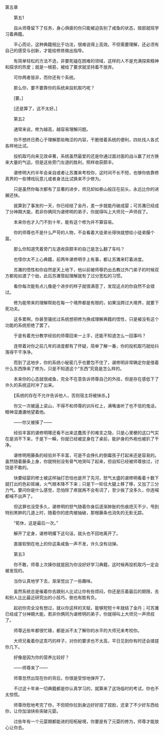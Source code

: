 第五章

　　第五1

　　自从师尊留下了任务，身心俱疲的你只能被迫告别了咸鱼的状态，按部就班学习着典籍。

　　平心而论，这种典籍相比于功法，很难说得上高效。不但需要理解，还必须有自己的感受与创新，才能给修炼做出指导。

　　有简单轻松的方法不选，非要死磕在困难的领域，这样的人不是充满探索精神和探求的热爱；就是一根筋，被给了要求就坚持着不放弃。

　　可你两者皆非，而你还有个系统。

　　那么你，要不要靠你的系统来投机取巧呢？

　　[要。]

　　[还是算了，这不太好。]

　　第五2

　　通常来说，修为越高，越容易理解问题。

　　你不想终日费心于理解那些晦涩的内容，干脆借着系统的便利，四处找人各式各样地比试。

　　投机取巧向来见效卓著，系统虽然最爱的还是你通过面对面的战斗赢了对方换来大量的气运，但是这些旁门左道的胜利，照样收获颇丰。

　　谌修明大约半年会亲自或者让苏濉来考校你，这时间不长不短，也够你依靠修真界的一些博戏玩意儿或者身法比试换来不少修为。

　　只是虽然你每次都有了显著的进步，师兄却如泰山般压在前头，永远比你的进展还快。

　　就算到了事发的一天，你已经结了金丹，差一步就能丹破成婴；可苏濉已经成了分神期大能，若非你俩同为谌修明的弟子，你就得叫上大师兄一声师叔了。

　　本来你也才入门不到十年，能有这个修为并不算容易。

　　你的师尊也不是什么严苛的人物，不会看着大徒弟长得快就想给小徒弟揠个苗。

　　那么你知道凭着旁门左道收获颇丰的自己是怎么翻了车吗？

　　也怪你太不上心典籍，前两年谌修明手上有事，都让苏濉来盯着进度。

　　苏濉的悟性和你自然是天上地下，他以前被师尊扔出去教过外门弟子的时候双方都宛如渡了个劫，此后苏濉管起理解就有了过分宽松的习惯。

　　看你每次能有点儿像是个进步的样子就很满意了，发现这点的你自然不会错过。

　　修为能带来的理解帮助在每一个境界都是有限的，如果没跨过大境界，就要下死功夫。

　　这多累啊，你甚至骚扰过系统想把修为换成理解典籍的悟性，只是被没有这个功能的系统拒绝了罢了。

　　于是有着充分教学经验的师尊回来一上手，还能不知道怎么一回事吗？

　　连带着对你之前几年的进度都有了怀疑，简单了解一番，你的投机取巧就给抖落得干干净净。

　　而到了这地步，你的系统小秘密几乎也要包不住了，谌修明非常确定你是借着什么东西挣来了修为，只是不知道这个“东西”究竟是怎么样的。

　　本来你的心态就很咸鱼，完全不在意告诉师尊自己的外挂，但是存在感低下了许久的系统这时冲了出来。

　　【系统的存在不允许告诉他人，否则宿主将被抹杀。】

　　你又一次被逼上梁山，不得不和师尊的训斥杠上，满嘴谁听了也不信的鬼话，眼神湿漉漉地望着他。

　　——你又被揍了——

　　经验丰富的谌修明哪还看不出来这蠢孩子的难言之隐，只是心里梗的这口气实在是消不下来，于是下一瞬，你就已经被定身在了桌前，能护身的外袍也被扒了干净。

　　谌修明用藤条的经验并不丰富，可是不会挣扎的倒霉孩子打起来还是容易的。虽然随着藤条上身，你就特别没有骨气地哭叫了起来，但自知已经被师尊放过，讨饶是不敢的。

　　快要结婴的修士被这样抽打恐怕也是开了先河，怒气太盛的谌修明看着十数下就打出的色彩斑斓，火气根本降不下来；只是下一轮往大腿上移了移，又加了三分力气。要问你是什么感觉，恐怕除了疼就再不会有词了，至少挨了没多久，你连喊都喊不出声了。

　　但这罪也没受多久，谌修明的怒气随着你身后逐渐肿胀的伤痕熄灭不少，甩到特别黑肿的几道上时，随着你的皮肉被抽破，那根藤条也消失的无影无踪。

　　“荀休，这是最后一次。”

　　解开了定身，谌修明撂下这句话，就头也不回地离开了。

　　直接软倒在地上的你这条咸鱼一声不发，许久没有动弹。

　　第五3

　　你不敢，师尊上次揍你就是因为你没好好学习典籍，这时候再投机取巧一定会被发现的。

　　当你认真地学下去，渐渐觉出了一些趣味。

　　虽然系统总是催着你去跟别人比试让你有些烦闷，你还是压着最后的期限，去和别人比比最近研究出的小技巧，倒也有胜有负。

　　起初你完全没有想过，就以你这样的天赋，能够短短十年就结了金丹；可苏濉已经成了分神期大能，若非你俩同为谌修明的弟子，你就得叫上大师兄一声师叔了。

　　师尊近些年都很忙碌，都是派不太了解你的水平的大师兄来考校你。

　　大师兄看着你这乖巧的样子，对你的要求也不太高，平日见到你有时还会揉搓你几下。

　　好像是因为你的营养比较好？

　　——师尊来了——

　　师尊忽然出现在你的背后，你很是受惊地弹开了。

　　不过这十年来一切典籍都是你认真学习的，就算来了这场临时的考试，你也不太惊慌。

　　师尊欣慰地考完了你，不但把你拉到身边好好捏了捏脸，还拿了不少好东西给你，让你加油快些突破元婴。

　　过些年有一个元婴期都能进的阳柘秘境，你要是有了元婴的修为，师尊才能放心让你去。

　　


　　　

